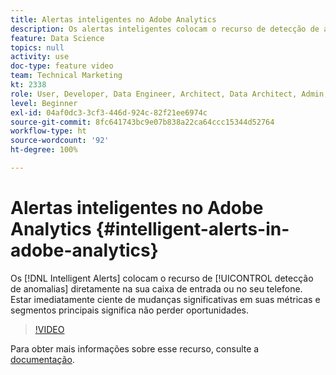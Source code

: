 ```yaml
---
title: Alertas inteligentes no Adobe Analytics
description: Os alertas inteligentes colocam o recurso de detecção de anomalias diretamente na sua caixa de entrada ou no seu telefone. Estar imediatamente ciente de mudanças significativas em suas métricas e segmentos principais significa não perder oportunidades.
feature: Data Science
topics: null
activity: use
doc-type: feature video
team: Technical Marketing
kt: 2338
role: User, Developer, Data Engineer, Architect, Data Architect, Admin, Leader
level: Beginner
exl-id: 04af0dc3-3cf3-446d-924c-82f21ee6974c
source-git-commit: 8fc641743bc9e07b838a22ca64ccc15344d52764
workflow-type: ht
source-wordcount: '92'
ht-degree: 100%

---
```


# Alertas inteligentes no Adobe Analytics {#intelligent-alerts-in-adobe-analytics}

Os [!DNL Intelligent Alerts] colocam o recurso de [!UICONTROL detecção de anomalias] diretamente na sua caixa de entrada ou no seu telefone. Estar imediatamente ciente de mudanças significativas em suas métricas e segmentos principais significa não perder oportunidades.

>[!VIDEO](https://video.tv.adobe.com/v/25446/?quality=12&learn=on)

Para obter mais informações sobre esse recurso, consulte a [documentação](https://experienceleague.adobe.com/docs/analytics/analyze/analysis-workspace/virtual-analyst/intelligent-alerts/intellligent-alerts.html?lang=pt-BR).
